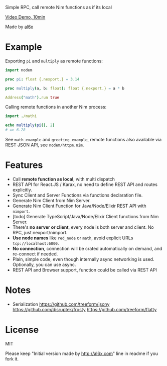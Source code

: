Simple RPC, call remote Nim functions as if its local

[Video Demo, 10min](https://youtu.be/KUb15vva0vw)

Made by [al6x](http://al6x.com)

# Example

Exporting `pi` and `multiply` as remote functions:

```Nim
import nodem

proc pi: float {.nexport.} = 3.14

proc multiply(a, b: float): float {.nexport.} = a * b

Address("math").run true
```

Calling remote functions in another Nim process:

```Nim
import ./mathi

echo multiply(pi(), 2)
# => 6.28
```

See `math_example` and `greeting_example`, remote functions also available via REST JSON API,
see `nodem/httpm.nim`.

# Features

- Call **remote function as local**, with multi dispatch
- REST API for React.JS / Karax, no need to define REST API and routes explicitly.
- Sync Client and Server Functions via functions declaration file.
- Generate Nim Client from Nim Server.
- Generate Nim Client Function for Java/Node/Elixir REST API with `nimport`.
- [todo] Generate TypeScript/Java/Node/Elixir Client functions from Nim Server.
- There's **no server or client**, every node is both server and client. No RPC, just nexport/nimport.
- **Use node names** like `red_node` or `math`, avoid explicit URLs `tcp://localhost:6000`.
- **No connection**, connection will be crated automatically on demand, and re-connect if needed.
- Plain, simple code, even though internally async networking is used. Optionally, you can use async.
- REST API and Browser support, function could be called via REST API

# Notes

- Serialization https://github.com/treeform/jsony https://github.com/disruptek/frosty
  https://github.com/treeform/flatty

# License

MIT

Please keep "Initial version made by http://al6x.com" line in readme if you fork it.